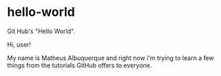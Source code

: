 # hello-world
Git Hub's "Hello World".

Hi, user!

My name is Matheus Albuquerque and right now i'm trying to learn a few things from the tutorials GitHub offers to everyone.
